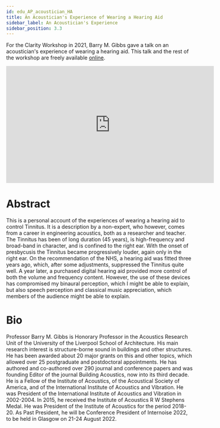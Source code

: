 ```yaml
---
id: edu_AP_acoustician_HA
title: An Acoustician's Experience of Wearing a Hearing Aid
sidebar_label: An Acoustician's Experience
sidebar_position: 3.3
---
```


For the Clarity Workshop in 2021, Barry M. Gibbs gave a talk on an acoustician's experience of wearing a hearing aid. This talk and the rest of the workshop are freely available [online](https://www.youtube.com/playlist?list=PLNqx4n2qXsY_22KVZFoy9LxT6_ssxfSAS).

<iframe width="560" height="315" src="https://www.youtube.com/embed/IiGRmm8PBHQ" title="YouTube video player" frameborder="0" allow="accelerometer; autoplay; clipboard-write; encrypted-media; gyroscope; picture-in-picture; web-share" allowfullscreen></iframe>

# Abstract
This is a personal account of the experiences of wearing a hearing aid to control Tinnitus. It is a description by a non-expert, who however, comes from a career in engineering acoustics, both as a researcher and teacher. The Tinnitus has been of long duration (45 years), is high-frequency and broad-band in character, and is confined to the right ear. With the onset of presbycusis the Tinnitus became progressively louder, again only in the right ear. On the recommendation of the NHS, a hearing aid was fitted three years ago, which, after some adjustments, suppressed the Tinnitus quite well. A year later, a purchased digital hearing aid provided more control of both the volume and frequency content. However, the use of these devices has compromised my binaural perception, which I might be able to explain, but also speech perception and classical music appreciation, which members of the audience might be able to explain.

# Bio
Professor Barry M. Gibbs is Honorary Professor in the Acoustics Research Unit of the University of the Liverpool School of Architecture. His main research interest is structure-borne sound in buildings and other structures. He has been awarded about 20 major grants on this and other topics, which allowed over 25 postgraduate and postdoctoral appointments. He has authored and co-authored over 290 journal and conference papers and was founding Editor of the journal Building Acoustics, now into its third decade. He is a Fellow of the Institute of Acoustics, of the Acoustical Society of America, and of the International Institute of Acoustics and Vibration. He was President of the International Institute of Acoustics and Vibration in 2002-2004. In 2015, he received the Institute of Acoustics R W Stephens Medal. He was President of the Institute of Acoustics for the period 2018-20. As Past President, he will be Conference President of Internoise 2022, to be held in Glasgow on 21-24 August 2022.

